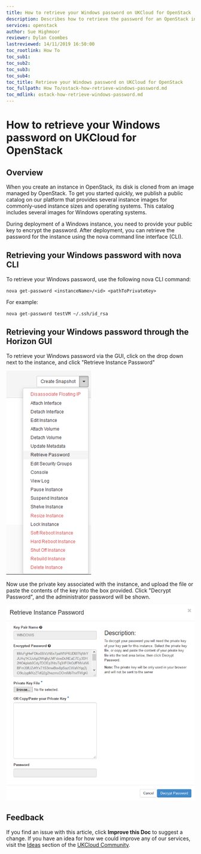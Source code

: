 ```yaml
---
title: How to retrieve your Windows password on UKCloud for OpenStack | UKCloud Ltd
description: Describes how to retrieve the password for an OpenStack instance that uses a Windows image
services: openstack
author: Sue Highmoor
reviewer: Dylan Coombes
lastreviewed: 14/11/2019 16:50:00
toc_rootlink: How To
toc_sub1:
toc_sub2:
toc_sub3:
toc_sub4:
toc_title: Retrieve your Windows password on UKCloud for OpenStack
toc_fullpath: How To/ostack-how-retrieve-windows-password.md
toc_mdlink: ostack-how-retrieve-windows-password.md
---
```


# How to retrieve your Windows password on UKCloud for OpenStack

## Overview

When you create an instance in OpenStack, its disk is cloned from an image managed by OpenStack. To get you started quickly, we publish a public catalog on our platform that provides several instance images for commonly-used instance sizes and operating systems. This catalog includes several images for Windows operating systems.

During deployment of a Windows instance, you need to provide your public key to encrypt the password. After deployment, you can retrieve the password for the instance using the nova command line interface (CLI).

## Retrieving your Windows password with nova CLI

To retrieve your Windows password, use the following nova CLI command:

    nova get-password <instanceName>/<id> <pathToPrivateKey>

For example:

    nova get-password testVM ~/.ssh/id_rsa

## Retrieving your Windows password through the Horizon GUI

To retrieve your Windows password via the GUI, click on the drop down next to the instance, and click "Retrieve Instance Password"

![Retrieve-Password](./images/ostack-horizon-retrieve-password.png)

Now use the private key associated with the instance, and upload the file or paste the contents of the key into the box provided. Click "Decrypt Password", and the administrator password will be shown.

![Retrieve-Password-Decrypt](./images/ostack-horizon-retrieve-password-decrypt.png)

## Feedback

If you find an issue with this article, click **Improve this Doc** to suggest a change. If you have an idea for how we could improve any of our services, visit the [Ideas](https://community.ukcloud.com/ideas) section of the [UKCloud Community](https://community.ukcloud.com).
